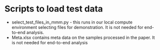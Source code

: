 # Scripts to load test data

* select_test_files_in_mmm.py - this runs in our local compute environment selecting files for demonstration.  It is not needed for end-to-end analysis.
* Meta.xlsx contains meta data on the samples processed in the paper.  It is not needed for end-to-end analysis